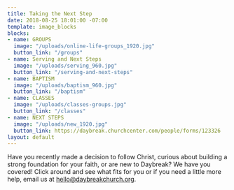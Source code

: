 ```yaml
---
title: Taking the Next Step
date: 2018-08-25 18:01:00 -07:00
template: image_blocks
blocks:
- name: GROUPS
  image: "/uploads/online-life-groups_1920.jpg"
  button_link: "/groups"
- name: Serving and Next Steps
  image: "/uploads/serving_960.jpg"
  button_link: "/serving-and-next-steps"
- name: BAPTISM
  image: "/uploads/baptism_960.jpg"
  button_link: "/baptism"
- name: CLASSES
  image: "/uploads/classes-groups.jpg"
  button_link: "/classes"
- name: NEXT STEPS
  image: "/uploads/new_1920.jpg"
  button_link: https://daybreak.churchcenter.com/people/forms/123326
layout: default
---
```


Have you recently made a decision to follow Christ, curious about building a strong foundation for your faith, or are new to Daybreak? We have you covered! Click around and see what fits for you or if you need a little more help, email us at [hello@daybreakchurch.org](mailto:hello@daybreakchurch.org).
